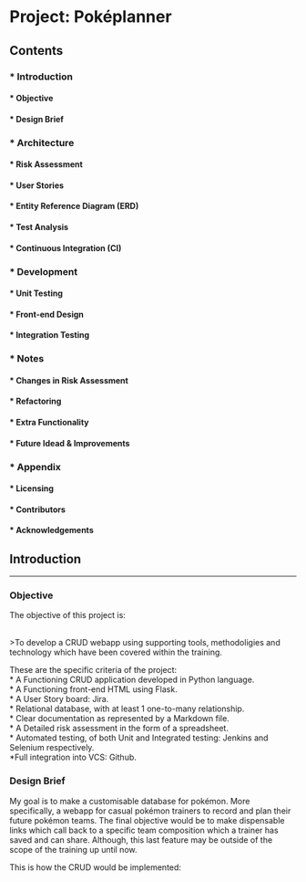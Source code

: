 # Project: Poképlanner
## Contents
 ### * Introduction
  ####  * Objective
  ####  * Design Brief
 ### * Architecture
  ####  * Risk Assessment
  ####  * User Stories
  ####  * Entity Reference Diagram (ERD)
  ####  * Test Analysis
  ####  * Continuous Integration (CI)
 ### * Development
  ####  * Unit Testing
  ####  * Front-end Design
  ####  * Integration Testing
 ### * Notes
  ####  * Changes in Risk Assessment
  ####  * Refactoring
  ####  * Extra Functionality
  ####  * Future Idead & Improvements
 ### * Appendix
  ####  * Licensing
  ####  * Contributors
  ####  * Acknowledgements

## Introduction
____

### Objective
<p>The objective of this project is:</p><br>
>To develop a CRUD webapp using supporting tools, methodoligies and technology which have been covered within the training.
<p>These are the specific criteria of the project:<br>
 * A Functioning CRUD application developed in Python language.<br>
 * A Functioning front-end HTML using Flask.<br>
 * A User Story board: Jira.<br>
 * Relational database, with at least 1 one-to-many relationship.<br>
 * Clear documentation as represented by a Markdown file.<br>
 * A Detailed risk assessment in the form of a spreadsheet.<br>
 * Automated testing, of both Unit and Integrated testing: Jenkins and Selenium respectively.<br>
 *Full integration into VCS: Github.<br>
</p>


 ### Design Brief
 <p>My goal is to make a customisable database for pokémon. More specifically, a webapp for casual pokémon trainers to record and plan their future pokémon teams. The final objective would be to make dispensable links which call back to a specific team composition which a trainer has saved and can share. Although, this last feature may be outside of the scope of the training up until now.
 </p>

 This is how the CRUD would be implemented:<br>

 